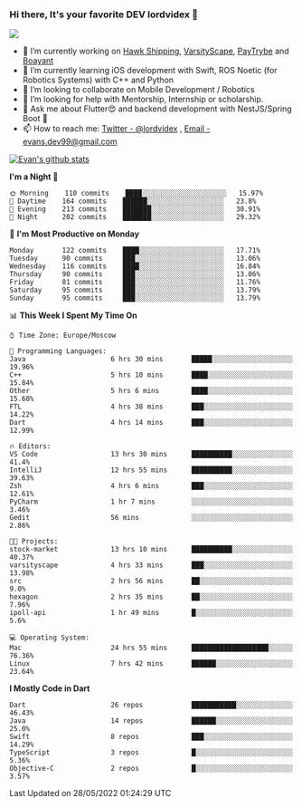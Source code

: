 ### Hi there, It's your favorite DEV lordvidex 👋
<img src="https://komarev.com/ghpvc/?username=lordvidex&label=Views&color=blue&style=plastic" />
<!--
**lordvidex/lordvidex** is a ✨ _special_ ✨ repository because its `README.md` (this file) appears on your GitHub profile.
Here are some ideas to get you started:
-->

- 🔭 I’m currently working on [Hawk Shipping](https://hawkshipping.com), [VarsityScape](https://varsityscape.com), [PayTrybe](https://www.paytrybe.com) and [Boayant](https://www.github.com/boayant-dev)
- 🌱 I’m currently learning iOS development with Swift, ROS Noetic (for Robotics Systems) with C++ and Python
- 👯 I’m looking to collaborate on Mobile Development / Robotics
- 🤔 I’m looking for help with Mentorship, Internship or scholarship.
- 💬 Ask me about Flutter😍 and backend development with NestJS/Spring Boot 🔮
- 📫 How to reach me: [Twitter - @lordvidex](https://twitter.com/lordvidex) , [Email - evans.dev99@gmail.com](mailto:evans.dev99@gmail.com?body=Hello%20Evans,)

<div>
<!-- <a href="https://github.com/lordvidex">
  <img src="https://github-readme-stats.vercel.app/api/top-langs/?username=lordvidex&theme=light" />
</a>    -->
<!-- [![Top Langs](https://github-readme-stats.vercel.app/api/top-langs/?username=lordvidex)](https://github.com/lordvidex/)  -->

<a href="https://github.com/lordvidex">
 <img src="https://github-readme-stats.vercel.app/api?username=lordvidex&show_icons=true&theme=light&line_height=27" alt="Evan's github stats"/>
</a>
</div>


<!--
  <a href="https://github.com/iampawan/FlutterExampleApps">
    <img align="center" src="https://github-readme-stats.vercel.app/api/pin/?username=iampawan&repo=FlutterExampleApps&theme=light" />

  </a>
  <a href="https://github.com/iampawan/VelocityX">
   <img align="center" src="https://github-readme-stats.vercel.app/api/pin/?username=iampawan&repo=VelocityX&theme=light" />
  </a>
-->
<!--START_SECTION:waka-->
**I'm a Night 🦉** 

```text
🌞 Morning    110 commits    ████░░░░░░░░░░░░░░░░░░░░░   15.97% 
🌆 Daytime    164 commits    ██████░░░░░░░░░░░░░░░░░░░   23.8% 
🌃 Evening    213 commits    ███████░░░░░░░░░░░░░░░░░░   30.91% 
🌙 Night      202 commits    ███████░░░░░░░░░░░░░░░░░░   29.32%

```
📅 **I'm Most Productive on Monday** 

```text
Monday       122 commits    ████░░░░░░░░░░░░░░░░░░░░░   17.71% 
Tuesday      90 commits     ███░░░░░░░░░░░░░░░░░░░░░░   13.06% 
Wednesday    116 commits    ████░░░░░░░░░░░░░░░░░░░░░   16.84% 
Thursday     90 commits     ███░░░░░░░░░░░░░░░░░░░░░░   13.06% 
Friday       81 commits     ███░░░░░░░░░░░░░░░░░░░░░░   11.76% 
Saturday     95 commits     ███░░░░░░░░░░░░░░░░░░░░░░   13.79% 
Sunday       95 commits     ███░░░░░░░░░░░░░░░░░░░░░░   13.79%

```


📊 **This Week I Spent My Time On** 

```text
⌚︎ Time Zone: Europe/Moscow

💬 Programming Languages: 
Java                     6 hrs 30 mins       █████░░░░░░░░░░░░░░░░░░░░   19.96% 
C++                      5 hrs 10 mins       ████░░░░░░░░░░░░░░░░░░░░░   15.84% 
Other                    5 hrs 6 mins        ████░░░░░░░░░░░░░░░░░░░░░   15.68% 
FTL                      4 hrs 38 mins       ███░░░░░░░░░░░░░░░░░░░░░░   14.22% 
Dart                     4 hrs 14 mins       ███░░░░░░░░░░░░░░░░░░░░░░   12.99%

🔥 Editors: 
VS Code                  13 hrs 30 mins      ██████████░░░░░░░░░░░░░░░   41.4% 
IntelliJ                 12 hrs 55 mins      ██████████░░░░░░░░░░░░░░░   39.63% 
Zsh                      4 hrs 6 mins        ███░░░░░░░░░░░░░░░░░░░░░░   12.61% 
PyCharm                  1 hr 7 mins         ░░░░░░░░░░░░░░░░░░░░░░░░░   3.46% 
Gedit                    56 mins             ░░░░░░░░░░░░░░░░░░░░░░░░░   2.86%

🐱‍💻 Projects: 
stock-market             13 hrs 10 mins      ██████████░░░░░░░░░░░░░░░   40.37% 
varsityscape             4 hrs 33 mins       ███░░░░░░░░░░░░░░░░░░░░░░   13.98% 
src                      2 hrs 56 mins       ██░░░░░░░░░░░░░░░░░░░░░░░   9.0% 
hexagon                  2 hrs 35 mins       ██░░░░░░░░░░░░░░░░░░░░░░░   7.96% 
ipoll-api                1 hr 49 mins        █░░░░░░░░░░░░░░░░░░░░░░░░   5.6%

💻 Operating System: 
Mac                      24 hrs 55 mins      ███████████████████░░░░░░   76.36% 
Linux                    7 hrs 42 mins       ██████░░░░░░░░░░░░░░░░░░░   23.64%

```

**I Mostly Code in Dart** 

```text
Dart                     26 repos            ███████████░░░░░░░░░░░░░░   46.43% 
Java                     14 repos            ██████░░░░░░░░░░░░░░░░░░░   25.0% 
Swift                    8 repos             ███░░░░░░░░░░░░░░░░░░░░░░   14.29% 
TypeScript               3 repos             █░░░░░░░░░░░░░░░░░░░░░░░░   5.36% 
Objective-C              2 repos             █░░░░░░░░░░░░░░░░░░░░░░░░   3.57%

```



 Last Updated on 28/05/2022 01:24:29 UTC
<!--END_SECTION:waka-->
